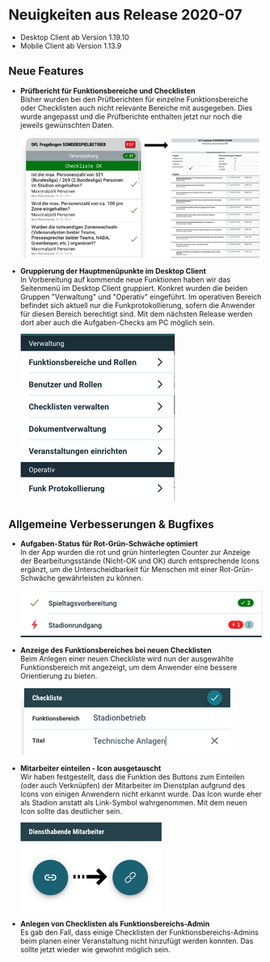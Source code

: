 # Neuigkeiten aus Release 2020-07

* Desktop Client ab Version 1.19.10
* Mobile Client ab Version 1.13.9

## Neue Features
- **Prüfbericht für Funktionsbereiche und Checklisten** <br>
Bisher wurden bei den Prüfberichten für einzelne Funktionsbereiche oder Checklisten auch nicht relevante Bereiche mit ausgegeben. Dies wurde angepasst und die Prüfberichte enthalten jetzt nur noch die jeweils gewünschten Daten.

  ![Prüfbericht Checkliste](Bilder/pruefbericht_checkliste.png)

- **Gruppierung der Hauptmenüpunkte im Desktop Client** <br>
In Vorbereitung auf kommende neue Funktionen haben wir das Seitenmenü im Desktop Client gruppiert. Konkret wurden die beiden Gruppen "Verwaltung" und "Operativ" eingeführt. Im operativen Bereich befindet sich aktuell nur die Funkprotokollierung, sofern die Anwender für diesen Bereich berechtigt sind. Mit dem nächsten Release werden dort aber auch die Aufgaben-Checks am PC möglich sein.

  ![Menü Gruppierung](Bilder/menu_gruppen.png)


## Allgemeine Verbesserungen & Bugfixes

- **Aufgaben-Status für Rot-Grün-Schwäche optimiert** <br>
In der App wurden die rot und grün hinterlegten Counter zur Anzeige der Bearbeitungsstände (Nicht-OK und OK) durch entsprechende Icons ergänzt, um die Unterscheidbarkeit für Menschen mit einer Rot-Grün-Schwäche gewährleisten zu können.

  ![Counter mit Icons](Bilder/counter-mit-icons.png)

- **Anzeige des Funktionsbereiches bei neuen Checklisten** <br>
Beim Anlegen einer neuen Checkliste wird nun der ausgewählte Funktionsbereich mit angezeigt, um dem Anwender eine bessere Orientierung zu bieten.

  ![Checkliste mit Funktionsbereich](Bilder/checkliste-fb-anzeige.png)

- **Mitarbeiter einteilen - Icon ausgetauscht** <br>
Wir haben festgestellt, dass die Funktion des Buttons zum Einteilen (oder auch Verknüpfen) der Mitarbeiter im Dienstplan aufgrund des Icons von einigen Anwendern nicht erkannt wurde. Das Icon wurde eher als Stadion anstatt als Link-Symbol wahrgenommen. Mit dem neuen Icon sollte das deutlicher sein.

  ![Neues zuordnen Icon](Bilder/zuordnen_icon.png)


- **Anlegen von Checklisten als Funktionsbereichs-Admin** <br>
Es gab den Fall, dass einige Checklisten der Funktionsbereichs-Admins beim planen einer Veranstaltung nicht hinzufügt werden konnten. Das sollte jetzt wieder wie gewohnt möglich sein.

